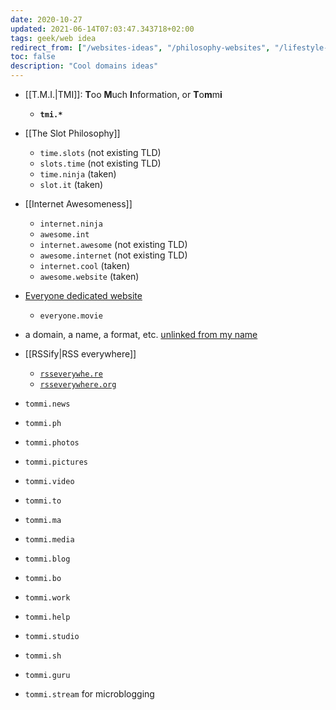 ```yaml
---
date: 2020-10-27
updated: 2021-06-14T07:03:47.343718+02:00
tags: geek/web idea
redirect_from: ["/websites-ideas", "/philosophy-websites", "/lifestyle-websites", "/websites creation"]
toc: false
description: "Cool domains ideas"
---
```

- [[T.M.I.|TMI]]: **T**oo **M**uch **I**nformation, or **T**o**m**m**i**
	- **`tmi.*`**
- [[The Slot Philosophy]]
	- `time.slots` (not existing TLD)
	- `slots.time` (not existing TLD)
	- `time.ninja` (taken)
	- `slot.it` (taken)
- [[Internet Awesomeness]]
	- `internet.ninja`
	- `awesome.int`
	- `internet.awesome` (not existing TLD)
	- `awesome.internet` (not existing TLD)
	- `internet.cool` (taken)
	- `awesome.website` (taken)
- [Everyone dedicated website](/everyone "Everyone short movie")
	- `everyone.movie`
- a domain, a name, a format, etc. <u>unlinked from my name</u>
- [[RSSify|RSS everywhere]]
	- [`rsseverywhe.re`](https://shop.gandi.net/en/domain/suggest?search=rsseverywhe.re)
	- [`rsseverywhere.org`](https://shop.gandi.net/en/domain/suggest?search=rsseverywhere.org)

- `tommi.news`
- `tommi.ph`
- `tommi.photos`
- `tommi.pictures`
- `tommi.video`
- `tommi.to`
- `tommi.ma`
- `tommi.media`
- `tommi.blog`
- `tommi.bo`
- `tommi.work`
- `tommi.help`
- `tommi.studio`
- `tommi.sh`
- `tommi.guru`
- `tommi.stream` for microblogging